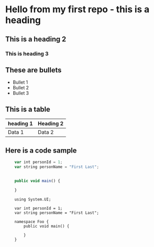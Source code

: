 # Hello from my first repo - this is a heading

## This is a heading 2

### This is heading 3

## These are bullets

- Bullet 1
- Bullet 2
- Bullet 3

## This is a table

| heading 1 | Heading 2 |
| -- | --|
| Data 1 | Data 2 |

## Here is a code sample

```javascript
    var int personId = 1;
    var string personName = "First Last";

   
    public void main() {
        
    }
```

```aspx-csharp
    using System.UI;    
    
    var int personId = 1;
    var string personName = "First Last";

    namespace Foo {
        public void main() {
        
        }
    }
```
